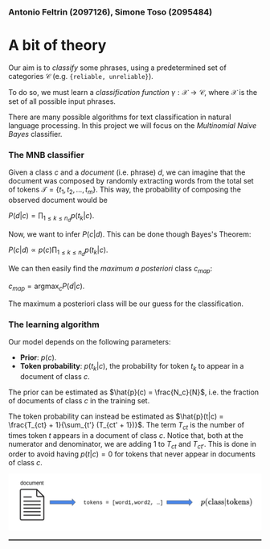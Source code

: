 ### Antonio Feltrin (2097126), Simone Toso (2095484)


# A bit of theory

Our aim is to *classify* some phrases, using a predetermined set of categories $\mathcal{C}$ (e.g. `{reliable, unreliable}`).

To do so, we must learn a *classification function* $\gamma: \mathcal{X} \to \mathcal{C}$, where $\mathcal{X}$ is the set of all possible input phrases. 

There are many possible algorithms for text classification in natural language processing. In this project we will focus on the *Multinomial Naive Bayes* classifier.

### The MNB classifier
Given a class $c$ and a *document* (i.e. phrase) $d$, we can imagine that the document was composed by randomly extracting words from the total set of tokens $\mathcal{T} = \{t_1, t_2, \dots, t_m\}$. This way, the probability of composing the observed document would be

$P(d|c) = \prod_{1 \leq k \leq n_d} p(t_k|c)$.

Now, we want to infer $P(c|d)$. This can be done though Bayes's Theorem:

$P(c|d) \propto p(c) \prod_{1 \leq k \leq n_d} p(t_k|c)$.

We can then easily find the *maximum a posteriori* class $c_{map}$:

$c_{map} = \mathrm{argmax}_{c} P(d|c)$.

The maximum a posteriori class will be our guess for the classification.





### The learning algorithm
Our model depends on the following parameters:
* **Prior**: $p(c)$. 
* **Token probability**: $p(t_k|c)$, the probability for token $t_k$ to appear in a document of class $c$. 

The prior can be estimated as $\hat{p}(c) = \frac{N_c}{N}$, i.e. the fraction of documents of class $c$ in the training set.

The token probability can instead be estimated as $\hat{p}(t|c) = \frac{T_{ct} + 1}{\sum_{t'} (T_{ct' + 1})}$. The term $T_{ct}$ is the number of times token $t$ appears in a document of class $c$. Notice that, both at the numerator and denominator, we are adding $1$ to $T_{ct}$ and $T_{ct'}$. This is done in order to avoid having $p(t|c) = 0$ for tokens that never appear in documents of class $c$.

![Schema](/schema.png "Secord, 2002")

<hr style="border:1px solid gray">


